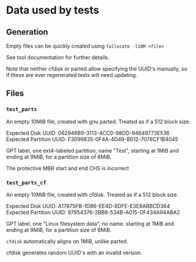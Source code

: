 # Data used by tests

## Generation

Empty files can be quickly created using `fallocate -l10M <file>`

See tool documentation for further details.

Note that neither cfdisk or parted allow specifying the UUID's manually,
so if these are ever regenerated tests will need updating.

## Files

### `test_parts`

An empty 10MiB file, created with gnu parted. Treated as if a 512 block size.

Expected Disk UUID: 062946B9-3113-4CC0-98DD-94649773E536
Expected Partition UUID: F3099835-0F4A-4D49-B012-7078CF1B4045

GPT label, one ext4-labeled partition, name "Test",
starting at 1MiB and ending at 9MiB, for a partition size of 8MiB.

The protective MBR start and end CHS is incorrect

### `test_parts_cf`

An empty 10MiB file, created with cfdisk. Treated as if a 512 block size.

Expected Disk UUID: A17875FB-1D86-EE4D-8DFE-E3E8ABBCD364
Expected Partition UUID: 97954376-2BB6-534B-A015-DF434A94ABA2

GPT label, one "Linux filesystem data", no name.
starting at 1MiB and ending at 9MiB, for a partition size of 8MiB.

`cfdisk` automatically aligns on 1MiB, unlike parted.

cfdisk generates random UUID's with an invalid version.
